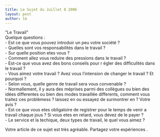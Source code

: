 ```yaml
---
title: Le Sujet du Juillet 8 2006 
layout: post
author: lm
---
```

<p>“Le Travail”<br />
Quelque questions :<br />
-	Est ce que vous pouvez introduir un peu votre société ?<br />
-	Quelles sont vos responsabilités dans le travail ?<br />
-	Sur quelle position etes vous ?<br />
-	Comment allez vous reduire des pressions dans le travail ?<br />
-	Est-ce que vous avez des bons conseils pour r égler des difficulités dans le travail ?<br />
-	Vous aimez votre travail ? Avez vous l’intension de changer le travail ? Et pourquoi ?<br />
-	Selon vous, quelle genre de travail sera vous convenable ?<br />
-	Normallement, il y aura des méprises parmi des collègues ou bien des idées differentes ou bien des modes travaillée differents, comment vous traitez ces problèmess ? laissez en ou essayez de surmontrer en ? Votre avis ?<br />
-	Est ce que vous etes obligatoire de registrer pour le temps de venir a travail chaque jous ?  Si vous etes en retard, vous devez de le payer ?<br />
-	Le service et la techique, deux types de travail, le quel vous aimez ?</p>
<p>Votre article de ce sujet est très agréable.  Partagez votre expériences . </p>
